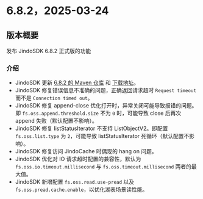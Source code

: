 # 6.8.2，2025-03-24

## 版本概要

发布 JindoSDK 6.8.2 正式版的功能

### 介绍

- JindoSDK 更新 [6.8.2 的 Maven 仓库](oss-maven.md) 和 [下载地址](jindodata_download.md)。
- JindoSDK 修复错误信息不准确的问题，正确返回请求超时 `Request timeout` 而不是 `Connection timed out`。
- JindoSDK 修复 append-close 优化打开时，异常关闭可能导致报错的问题。即 `fs.oss.append.threshold.size` 不为 `0` 时，可能导致 close 后再次 append 失败（默认配置不影响）。
- JindoSDK 修复 listStatusIterator 不支持 ListObjectV2。即配置 `fs.oss.list.type` 为 `2`，可能导致 listStatusIterator 死循环（默认配置不影响）。
- JindoSDK 修复访问 JindoCache 时偶现的 hang on 问题。
- JindoSDK 优化对 IO 请求超时配置的兼容性，默认为 `fs.oss.io.timeout.millisecond` 与 `fs.oss.timeout.millisecond` 两者的最大值。
- JindoSDK 新增配置 `fs.oss.read.use-pread` 以及 `fs.oss.pread.cache.enable`，以优化湖表场景读性能。